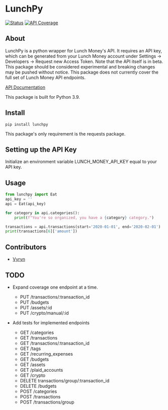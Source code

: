 LunchPy
===========
[![Status](https://img.shields.io/badge/status-alpha-red)](https://img.shields.io/badge/status-alpha-red)
[![API Coverage](https://img.shields.io/badge/endpoints_covered-14/18-green)](https://img.shields.io/badge/endpoints_covered-14/18-green)

## About

LunchPy is a python wrapper for Lunch Money's API. It requires an API key, which can be generated from your 
Lunch Money account under Settings -> Developers -> Request new Access Token. Note that the API itself
is in beta. This package should be considered experimental and breaking changes may be pushed without notice. This 
package does not currently cover the full set of Lunch Money API endpoints.

[API Documentation](https://lunchmoney.dev/#getting-started)

This package is built for Python 3.9.

## Install

	pip install lunchpy

This package's only requirement is the requests package.

## Setting up the API Key

Initialize an environment variable LUNCH_MONEY_API_KEY equal to your API key.

## Usage
```python
from lunchpy import Eat
api_key = ''
api = Eat(api_key)

for category in api.categories():
    print(f"You're so organized, you have a {category} category.")

transactions = api.transactions(start='2020-01-01', end='2020-02-01')
print(transactions[6]['amount'])
```

## Contributors

* [Vyryn](https://github.com/vyryn)

## TODO
- Expand coverage one endpoint at a time.
    - PUT /transactions/:transaction_id
    - PUT /budgets
    - PUT /assets/:id
    - PUT /crypto/manual/:id

- Add tests for implemented endpoints
    - GET /categories
    - GET /transactions
    - GET /transactions/:transaction_id
    - GET /tags
    - GET /recurring_expenses
    - GET /budgets
    - GET /assets
    - GET /plaid_accounts
    - GET /crypto
    - DELETE transactions/group/:transaction_id
    - DELETE /budgets
    - POST /categories
    - POST /transactions
    - POST /transactions/group